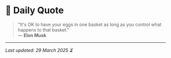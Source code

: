 # 📜 Daily Quote

> "It's OK to have your eggs in one basket as long as you control what happens to that basket."  
> — **Elon Musk**

---

_Last updated: 29 March 2025 ⏳_
